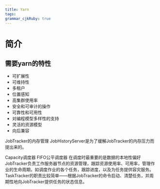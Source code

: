 ```yaml
---
title: Yarn
tags: 
grammar_cjkRuby: true
---
```

# 简介

## 需要yarn的特性

- 可扩展性
- 可维持性
- 多租户
- 位置感知
- 高集群使用率
- 安全和可审计的操作
- 可靠性和可用性
- 对编程模型多样性的支持
- 灵活的资源模型
- 向后兼容


JobTracker的内存管理
JobHistoryServer是为了缓解JobTracker的内存压力而提出来的。


Capacity调度器
FIFO公平调度器    在调度时最重要的是数据的本地性偏好
JobTracker负责工作服务器节点的资源管理，跟踪资源使用率、可用率，管理作业的生命周期，如调度作业的各个任务，跟踪进度，以及为任务提供容灾服务。
TaskTracker的职责比较简单——根据JobTracker的命令启动、清楚任务，并周期性地向JobTracker提供任务的状态信息。

